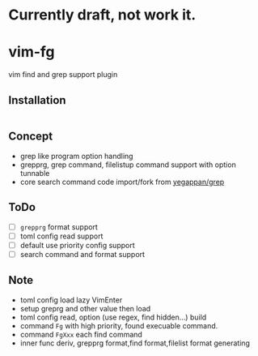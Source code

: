 # Currently draft, not work it.

# vim-fg

vim find and grep support plugin

## Installation

```vim
```

## Concept

- grep like program option handling
- grepprg, grep command, filelistup command support with option
  tunnable
- core search command code import/fork from [yegappan/grep](https://github.com/yegappan/grep)

## ToDo

- [ ] `grepprg` format support
- [ ] toml config read support
- [ ] default use priority config support
- [ ] search command and format support

## Note

- toml config load lazy VimEnter
- setup greprg and other value then load
- toml config read, option (use regex, find hidden...) build
- command `Fg` with high priority, found execuable command.
- command `FgXxx` each find command
- inner func deriv, grepprg format,find format,filelist format generating
